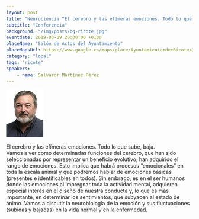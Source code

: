 ```yaml
---
layout: post
title: "Neurociencia “El cerebro y las efímeras emociones. Todo lo que sube baja”"
subtitle: "Conferencia"
background: "/img/posts/bg-ricote.jpg"
eventdate: 2019-03-09 20:00:00 +0100
placeName: "Salón de Actos del Ayuntamiento"
placeMapsUrl: https://www.google.es/maps/place/Ayuntamiento+de+Ricote/@38.1544565,-1.3705884,17z/data=!4m5!3m4!1s0xd64701c946448d5:0x104cd5a4cf39c4e2!8m2!3d38.1538208!4d-1.364711
category: "local"
tags: "ricote"
speakers:
    - name: Salvaror Martínez Pérez
---
```


![cartel](/img/posts/salvadorjpg.jpg)  


El cerebro y las efímeras emociones. Todo lo que sube, baja.  
Vamos a ver como determinadas funciones del cerebro, que han sido seleccionadas por representar un beneficio evolutivo, han adquirido el rango de emociones. Esto implica que habrá procesos “emocionales” en toda la escala animal y que podremos hablar de emociones básicas (presentes e identificables en todos). Sin embrago, es en el ser humanos donde las emociones al impregnar toda la actividad mental, adquieren especial interés en el diseño de nuestra conducta y, lo que es más importante, en determinar los sentimientos, que subyacen al estado de ánimo. Vamos a discutir la neurobiología de la emoción y sus fluctuaciones (subidas y bajadas) en la vida normal y en la enfermedad.
